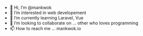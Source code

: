 - 👋 Hi, I’m @mankwok
- 👀 I’m interested in web developement
- 🌱 I’m currently learning Laravel, Vue
- 💞️ I’m looking to collaborate on ... other who loves programming
- 📫 How to reach me ... mankwok.io

<!---
mankwok/mankwok is a ✨ special ✨ repository because its `README.md` (this file) appears on your GitHub profile.
You can click the Preview link to take a look at your changes.
--->
